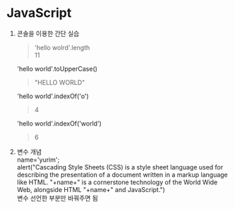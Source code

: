 # JavaScript

1. 콘솔을 이용한 간단 실습  

   >'hello wolrd'.length  
   > 11
   
   'hello world'.toUpperCase()  
   > "HELLO WORLD"  
   
   'hello world'.indexOf('o')  
   > 4  
   
   'hello world'.indexOf('world')  
   > 6    
  

2. 변수 개념      
name='yurim';       
alert("Cascading Style Sheets (CSS) is a style sheet language used for describing the presentation of a document written in a markup language like HTML. "+name+" is a cornerstone technology of the World Wide Web, alongside HTML "+name+" and JavaScript.")    
변수 선언한 부분만 바꿔주면 됨  
